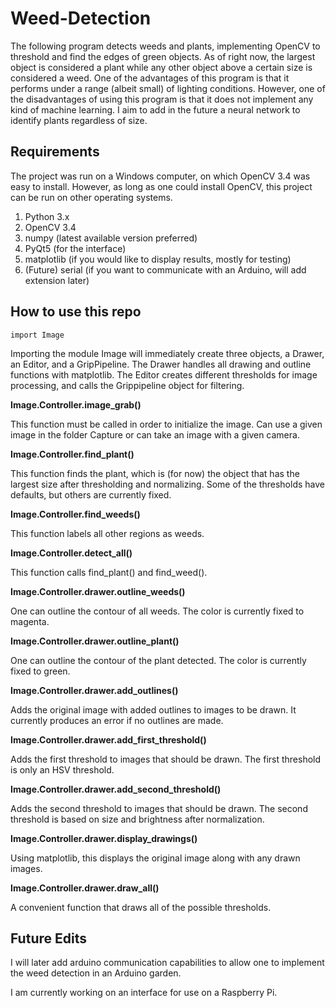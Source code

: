 # Weed-Detection

The following program detects weeds and plants, implementing OpenCV 
to threshold and find the edges of green objects. As of right now, 
the largest object is considered a plant while any other object above 
a certain size is considered a weed. One of the advantages of this 
program is that it performs under a range (albeit small) of lighting 
conditions. However, one of the disadvantages of using this program is 
that it does not implement any kind of machine learning. I aim to add 
in the future a neural network to identify plants regardless of size.

## Requirements

The project was run on a Windows computer, on which OpenCV 3.4 was easy to 
install. However, as long as one could install OpenCV, this project can be 
run on other operating systems.

1. Python 3.x
2. OpenCV 3.4
3. numpy (latest available version preferred)
4. PyQt5 (for the interface)
5. matplotlib (if you would like to display results, mostly for testing)
6. (Future) serial (if you want to communicate with an Arduino, will add 
extension later)

## How to use this repo

```import Image```

Importing the module Image will immediately create three objects, a Drawer, an 
Editor, and a GripPipeline. The Drawer handles all drawing and outline functions 
with matplotlib. The Editor creates different thresholds for image processing, 
and calls the Grippipeline object for filtering.

**Image.Controller.image_grab()**

This function must be called in order to initialize the image. Can use a given
image in the folder Capture or can take an image with a given camera.

**Image.Controller.find_plant()**

This function finds the plant, which is (for now) the object that has the 
largest size after thresholding and normalizing. Some of the thresholds have 
defaults, but others are currently fixed.

**Image.Controller.find_weeds()**

This function labels all other regions as weeds.

**Image.Controller.detect_all()**

This function calls find_plant() and find_weed().

**Image.Controller.drawer.outline_weeds()**

One can outline the contour of all weeds. The color is currently fixed to magenta.

**Image.Controller.drawer.outline_plant()**

One can outline the contour of the plant detected. The color is currently fixed to green.

**Image.Controller.drawer.add_outlines()**

Adds the original image with added outlines to images to be drawn. It currently 
produces an error if no outlines are made.

**Image.Controller.drawer.add_first_threshold()**

Adds the first threshold to images that should be drawn. The first threshold is
only an HSV threshold.

**Image.Controller.drawer.add_second_threshold()**

Adds the second threshold to images that should be drawn. The second threshold is
based on size and brightness after normalization.

**Image.Controller.drawer.display_drawings()**

Using matplotlib, this displays the original image along with any drawn images.

**Image.Controller.drawer.draw_all()**

A convenient function that draws all of the possible thresholds.

## Future Edits
I will later add arduino communication capabilities to allow one to implement 
the weed detection in an Arduino garden.

I am currently working on an interface for use on a Raspberry Pi.

